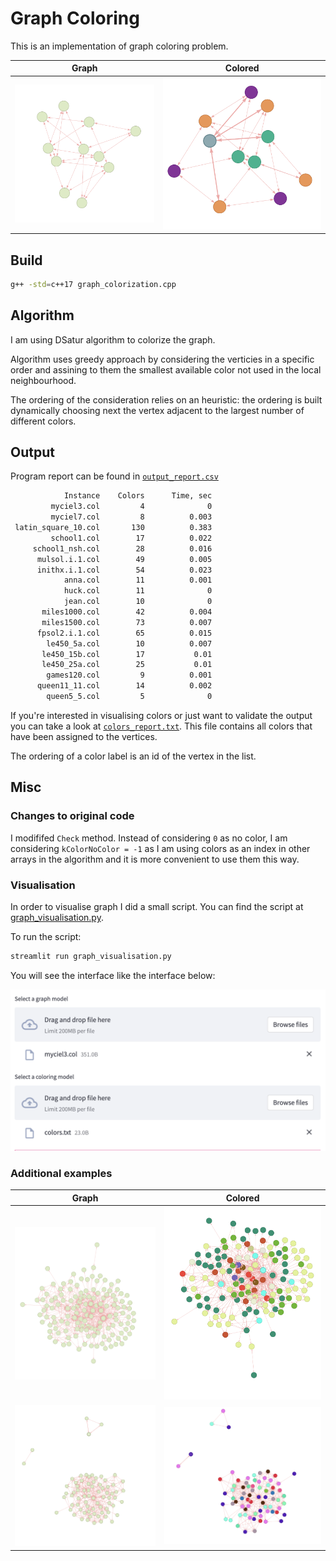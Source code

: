 # Graph Coloring

This is an implementation of graph coloring problem.

| Graph | Colored |
| ----- | ------- |
|![Graph](resources/myciel3.png)|![Colored](resources/myciel3_colored.png)|

## Build

```bash
g++ -std=c++17 graph_colorization.cpp
```

## Algorithm

I am using DSatur algorithm to colorize the graph.

Algorithm uses greedy approach by considering the verticies
in a specific order and assining to them the smallest available color
not used in the local neighbourhood.

The ordering of the consideration relies on an heuristic:
the ordering is built dynamically choosing next the vertex adjacent to
the largest number of different colors.

## Output

Program report can be found in [`output_report.csv`](./output_report.csv)

```bash
            Instance    Colors      Time, sec
         myciel3.col         4              0
         myciel7.col         8          0.003
 latin_square_10.col       130          0.383
         school1.col        17          0.022
     school1_nsh.col        28          0.016
      mulsol.i.1.col        49          0.005
      inithx.i.1.col        54          0.023
            anna.col        11          0.001
            huck.col        11              0
            jean.col        10              0
       miles1000.col        42          0.004
       miles1500.col        73          0.007
      fpsol2.i.1.col        65          0.015
        le450_5a.col        10          0.007
       le450_15b.col        17           0.01
       le450_25a.col        25           0.01
        games120.col         9          0.001
      queen11_11.col        14          0.002
        queen5_5.col         5              0
```

If you're interested in visualising colors or just want to validate the output
you can take a look at [`colors_report.txt`](./colors_report.txt). This file contains all
colors that have been assigned to the vertices.

The ordering of a color label is an id of the vertex in the list.

## Misc

### Changes to original code

I modififed `Check` method. Instead of considering `0` as no color, I am considering
`kColorNoColor = -1` as I am using colors as an index in other arrays in the algorithm
and it is more convenient to use them this way.

### Visualisation

In order to visualise graph I did a small script.
You can find the script at [graph_visualisation.py](./graph_visualisation.py).

To run the script:

```bash
streamlit run graph_visualisation.py
```

You will see the interface like the interface below:

![Visualisation interface](./resources/interface.png)

### Additional examples

| Graph | Colored |
| ----- | ------- |
|![Graph](./resources/anna.png)|![Colored](./resources/anna_colored.png)|
|![Graph](./resources/huck.png)|![Colored](./resources/hucked_colored.png)|

